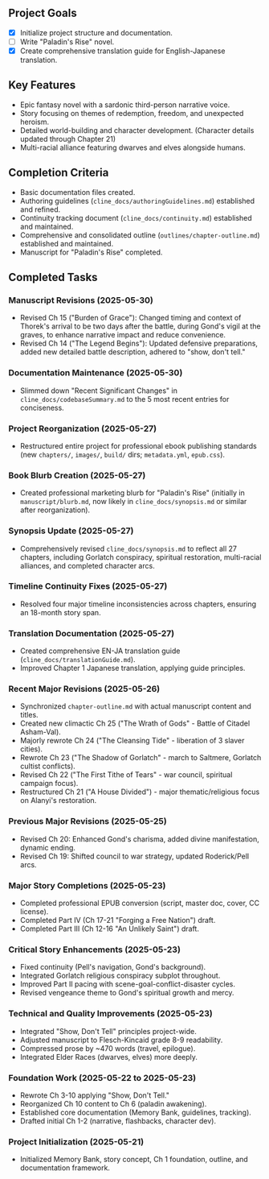 ## Project Goals
- [x] Initialize project structure and documentation.
- [ ] Write "Paladin's Rise" novel.
- [x] Create comprehensive translation guide for English-Japanese translation.

## Key Features
- Epic fantasy novel with a sardonic third-person narrative voice.
- Story focusing on themes of redemption, freedom, and unexpected heroism.
- Detailed world-building and character development. (Character details updated through Chapter 21)
- Multi-racial alliance featuring dwarves and elves alongside humans.

## Completion Criteria
- Basic documentation files created.
- Authoring guidelines (`cline_docs/authoringGuidelines.md`) established and refined.
- Continuity tracking document (`cline_docs/continuity.md`) established and maintained.
- Comprehensive and consolidated outline (`outlines/chapter-outline.md`) established and maintained.
- Manuscript for "Paladin's Rise" completed.

## Completed Tasks

### Manuscript Revisions (2025-05-30)
- Revised Ch 15 ("Burden of Grace"): Changed timing and context of Thorek's arrival to be two days after the battle, during Gond's vigil at the graves, to enhance narrative impact and reduce convenience.
- Revised Ch 14 ("The Legend Begins"): Updated defensive preparations, added new detailed battle description, adhered to "show, don't tell."

### Documentation Maintenance (2025-05-30)
- Slimmed down "Recent Significant Changes" in `cline_docs/codebaseSummary.md` to the 5 most recent entries for conciseness.

### Project Reorganization (2025-05-27)
- Restructured entire project for professional ebook publishing standards (new `chapters/`, `images/`, `build/` dirs; `metadata.yml`, `epub.css`).

### Book Blurb Creation (2025-05-27)
- Created professional marketing blurb for "Paladin's Rise" (initially in `manuscript/blurb.md`, now likely in `cline_docs/synopsis.md` or similar after reorganization).

### Synopsis Update (2025-05-27)
- Comprehensively revised `cline_docs/synopsis.md` to reflect all 27 chapters, including Gorlatch conspiracy, spiritual restoration, multi-racial alliances, and completed character arcs.

### Timeline Continuity Fixes (2025-05-27)
- Resolved four major timeline inconsistencies across chapters, ensuring an 18-month story span.

### Translation Documentation (2025-05-27)
- Created comprehensive EN-JA translation guide (`cline_docs/translationGuide.md`).
- Improved Chapter 1 Japanese translation, applying guide principles.

### Recent Major Revisions (2025-05-26)
- Synchronized `chapter-outline.md` with actual manuscript content and titles.
- Created new climactic Ch 25 ("The Wrath of Gods" - Battle of Citadel Asham-Val).
- Majorly rewrote Ch 24 ("The Cleansing Tide" - liberation of 3 slaver cities).
- Rewrote Ch 23 ("The Shadow of Gorlatch" - march to Saltmere, Gorlatch cultist conflicts).
- Revised Ch 22 ("The First Tithe of Tears" - war council, spiritual campaign focus).
- Restructured Ch 21 ("A House Divided") - major thematic/religious focus on Alanyi's restoration.

### Previous Major Revisions (2025-05-25)
- Revised Ch 20: Enhanced Gond's charisma, added divine manifestation, dynamic ending.
- Revised Ch 19: Shifted council to war strategy, updated Roderick/Pell arcs.

### Major Story Completions (2025-05-23)
- Completed professional EPUB conversion (script, master doc, cover, CC license).
- Completed Part IV (Ch 17-21 "Forging a Free Nation") draft.
- Completed Part III (Ch 12-16 "An Unlikely Saint") draft.

### Critical Story Enhancements (2025-05-23)
- Fixed continuity (Pell's navigation, Gond's background).
- Integrated Gorlatch religious conspiracy subplot throughout.
- Improved Part II pacing with scene-goal-conflict-disaster cycles.
- Revised vengeance theme to Gond's spiritual growth and mercy.

### Technical and Quality Improvements (2025-05-23)
- Integrated "Show, Don't Tell" principles project-wide.
- Adjusted manuscript to Flesch-Kincaid grade 8-9 readability.
- Compressed prose by ~470 words (travel, epilogue).
- Integrated Elder Races (dwarves, elves) more deeply.

### Foundation Work (2025-05-22 to 2025-05-23)
- Rewrote Ch 3-10 applying "Show, Don't Tell."
- Reorganized Ch 10 content to Ch 6 (paladin awakening).
- Established core documentation (Memory Bank, guidelines, tracking).
- Drafted initial Ch 1-2 (narrative, flashbacks, character dev).

### Project Initialization (2025-05-21)
- Initialized Memory Bank, story concept, Ch 1 foundation, outline, and documentation framework.
